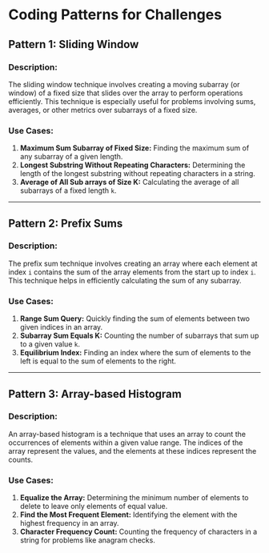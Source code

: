 # Coding Patterns for Challenges

## Pattern 1: Sliding Window

### Description:
The sliding window technique involves creating a moving subarray (or window) of a fixed size that slides over the array to perform operations efficiently. This technique is especially useful for problems involving sums, averages, or other metrics over subarrays of a fixed size.

### Use Cases:
1. **Maximum Sum Subarray of Fixed Size:** Finding the maximum sum of any subarray of a given length.
2. **Longest Substring Without Repeating Characters:** Determining the length of the longest substring without repeating characters in a string.
3. **Average of All Sub arrays of Size K:** Calculating the average of all subarrays of a fixed length `k`.

---

## Pattern 2: Prefix Sums

### Description:
The prefix sum technique involves creating an array where each element at index `i` contains the sum of the array elements from the start up to index `i`. This technique helps in efficiently calculating the sum of any subarray.

### Use Cases:
1. **Range Sum Query:** Quickly finding the sum of elements between two given indices in an array.
2. **Subarray Sum Equals K:** Counting the number of subarrays that sum up to a given value `k`.
3. **Equilibrium Index:** Finding an index where the sum of elements to the left is equal to the sum of elements to the right.

---

## Pattern 3: Array-based Histogram

### Description:
An array-based histogram is a technique that uses an array to count the occurrences of elements within a given value range. The indices of the array represent the values, and the elements at these indices represent the counts.

### Use Cases:
1. **Equalize the Array:** Determining the minimum number of elements to delete to leave only elements of equal value.
2. **Find the Most Frequent Element:** Identifying the element with the highest frequency in an array.
3. **Character Frequency Count:** Counting the frequency of characters in a string for problems like anagram checks.
